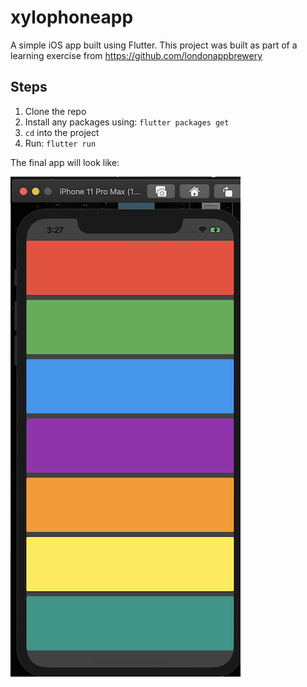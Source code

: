 # xylophoneapp
A simple iOS app built using Flutter. This project was built as part of a learning exercise from https://github.com/londonappbrewery

## Steps

1. Clone the repo
2. Install any packages using: `flutter packages get`
3. `cd` into the project
4. Run: `flutter run`

The final app will look like:

![](xylophoneapp.png)
